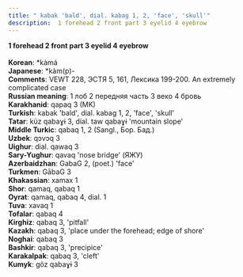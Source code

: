```yaml
---
title: " kabak 'bald', dial. kabag 1, 2, 'face', 'skull'"
description:  1 forehead 2 front part 3 eyelid 4 eyebrow
---
```

<strong> 1 forehead 2 front part 3 eyelid 4 eyebrow</strong><br><br>
<strong>Korean</strong>:  *kàmá<br>
<strong>Japanese</strong>:  *kàm(p)-<br>
<strong>Comments</strong>:  VEWT 228, ЭСТЯ 5, 161, Лексика 199-200. An extremely complicated case<br>
<strong>Russian meaning</strong>:  1 лоб 2 передняя часть 3 веко 4 бровь<br>
<strong>Karakhanid</strong>:  qapaq 3 (MK)<br>
<strong>Turkish</strong>:  kabak 'bald', dial. kabag 1, 2, 'face', 'skull'<br>
<strong>Tatar</strong>:  küz qabaɣɨ 3, dial. taw qabaɣɨ 'mountain slope'<br>
<strong>Middle Turkic</strong>:  qabaq 1, 2 (Sangl., Бор. Бад.)<br>
<strong>Uzbek</strong>:  qɔvɔq 3<br>
<strong>Uighur</strong>:  dial. qawaq 3<br>
<strong>Sary-Yughur</strong>:  qavaq 'nose bridge' (ЯЖУ)<br>
<strong>Azerbaidzhan</strong>:  GabaG 2, (poet.) 'face'<br>
<strong>Turkmen</strong>:  GābaG 3<br>
<strong>Khakassian</strong>:  xamax 1<br>
<strong>Shor</strong>:  qamaq, qabaq 1<br>
<strong>Oyrat</strong>:  qamaq, qabaq 4, dial. 1<br>
<strong>Tuva</strong>:  xavaq 1<br>
<strong>Tofalar</strong>:  qabaq 4<br>
<strong>Kirghiz</strong>:  qabaq 3, 'pitfall'<br>
<strong>Kazakh</strong>:  qabaq 3, 'place under the forehead; edge of shore'<br>
<strong>Noghai</strong>:  qabaq 3<br>
<strong>Bashkir</strong>:  qabaq 3, 'precipice'<br>
<strong>Karakalpak</strong>:  qabaq 3, 'cleft'<br>
<strong>Kumyk</strong>:  göz qabaɣɨ 3<br>



